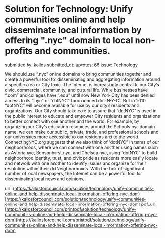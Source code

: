 # Solution for Technology: Unify communities online and help disseminate local information by offering ".nyc" domain to local non-profits and communities. #

submitted by: kallos
submitted_dt: 
upvotes: 66
issue: Technology

We should use “.nyc” online domains to bring communities together and create a powerful tool for disseminating and aggregating information around a specific area or City topic. The Internet is increasingly central to our City’s civic, commercial, community, and cultural life. While businesses have “.com” and colleges have “.edu” until now New York City has been denied access to its “.nyc” or “dotNYC” (pronounced dot-N-Y-C). But in 2010 “dotNYC” will become available for use by our city’s residents and organizations. Our City should take care to assure that “dotNYC” is used in the public interest to educate and empower City residents and organizations to better connect with one another and the world. For example, by organizing our City’s education resources around the Schools.nyc domain name, we can make our public, private, trade, and professional schools and our universities more accessible to our residents and to the world. ConnectingNYC.org suggests that we also think of “dotNYC” in terms of our neighborhoods, where we can connect with one another using names such as Astoria.nyc, Bensonhurst.nyc, and Chelsea.nyc, using “dotNYC” to build neighborhood identity, trust, and civic pride as residents more easily locate and network with one another to identify issues and organize for their resolution within their dotNeighborhoods. With the lack of significant number of local newspapers, the Internet can be a powerful tool for disseminating local news and opinions.

url: (https://kallosforcouncil.com/solution/technology/unify-communities-online-and-help-disseminate-local-information-offering-nyc-dom)[https://kallosforcouncil.com/solution/technology/unify-communities-online-and-help-disseminate-local-information-offering-nyc-dom]
pdf_url: [https://kallosforcouncil.com/printpdf/solution/technology/unify-communities-online-and-help-disseminate-local-information-offering-nyc-dom](https://kallosforcouncil.com/printpdf/solution/technology/unify-communities-online-and-help-disseminate-local-information-offering-nyc-dom)